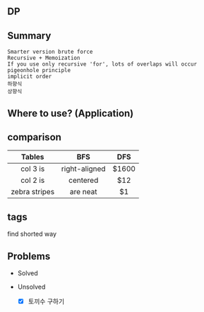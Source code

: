 ## DP

## Summary
```
Smarter version brute force
Recursive + Memoization
If you use only recursive 'for', lots of overlaps will occur
pigeonhole principle
implicit order
하향식 
상향식
```
## Where to use? (Application)

## comparison
| Tables        | BFS           | DFS |
|:-------------:|:-------------:|:-----:|
| col 3 is      | right-aligned | $1600 |
| col 2 is      | centered      |   $12 |
| zebra stripes | are neat      |    $1 |


## tags
find shorted way

## Problems
- Solved
 
- Unsolved
  - [x] 토끼수 구하기 

